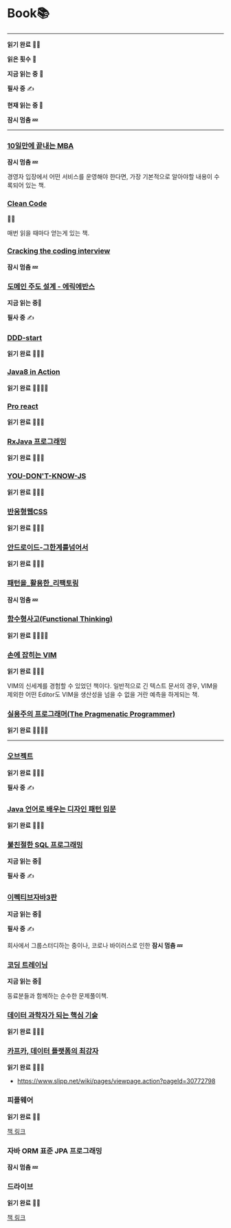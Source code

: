 # Book📚

---



**읽기 완료** 📕🔚



**읽은 횟수** 🌟

**지금 읽는 중** 🔖

**필사 중** ✍



**현재 읽는 중 📖**

**잠시 멈춤 💤**

---
### [10일만에 끝내는 MBA](/10일%20만에%20끝내는%20MBA)

**잠시 멈춤 💤**

경영자 입장에서 어떤 서비스를 운영해야 한다면, 가장 기본적으로 알아야할 내용이 수록되어 있는 책.



### [Clean Code](/Clean%20Code)

🌟🌟


매번 읽을 때마다 얻는게 있는 책.



### [Cracking the coding interview](/Cracking%20the%20coding%20interview)

**잠시 멈춤 💤**



### [도메인 주도 설계 - 에릭에반스](/ddd)

**지금 읽는 중**🔖

**필사 중** ✍



### [DDD-start](/DDD-start)

**읽기 완료** 📕🔚🌟



### [Java8 in Action](/Java8%20in%20Action)

**읽기 완료** 📕🔚🌟🌟



### [Pro react](/Pro%20react)

**읽기 완료** 📕🔚🌟



### [RxJava 프로그래밍](/RxJava%20프로그래밍)

**읽기 완료** 📕🔚🌟



### [YOU-DON'T-KNOW-JS](/YOU-DON'T-KNOW-JS)

**읽기 완료** 📕🔚🌟



### [반응형웹CSS](/반응형웹CSS)

**읽기 완료** 📕🔚🌟



### [안드로이드-그한계를넘어서](/안드로이드-그한계를넘어서)

**읽기 완료** 📕🔚🌟



### [패턴을_활용한_리팩토링](/패턴을_활용한_리팩토링)

**잠시 멈춤 💤**



### [함수형사고(Functional Thinking)](https://github.com/LenKIM/Book/tree/master/%ED%95%A8%EC%88%98%ED%98%95%EC%82%AC%EA%B3%A0(Functional%20Thinking))

**읽기 완료** 📕🔚🌟🌟



### [손에 잡히는 VIM](손에%20잡히는%20VIM.md)

**읽기 완료** 📕🔚🌟

VIM의 신세계를 경험할 수 있었던 책이다. 일반적으로 긴 텍스트 문서의 경우, VIM을 제외한 어떤 Editor도 VIM을 생산성을 넘을 수 없을 거란 예측을 하게되는 책.



### [실용주의 프로그래머(The Pragmenatic Programmer)](실용주의%20프로그래머(The%20Pragmenatic%20Programmer).md)

**읽기 완료** 📕🔚🌟🌟



---



### [오브젝트](https://github.com/LenKIM/object-book)

**읽기 완료** 📕🔚🌟

**필사 중** ✍



### [Java 언어로 배우는 디자인 패턴 입문](https://github.com/LenKIM/DesignPattern)

**읽기 완료** 📕🔚🌟



### [불친절한 SQL 프로그래밍](https://github.com/sql-study/archive)

**지금 읽는 중**🔖

**필사 중** ✍



### [이펙티브자바3판](https://github.com/LenKIM/everyone-is-effective-java-study)

**지금 읽는 중**🔖

**필사 중** ✍



회사에서 그룹스터디하는 중이나, 코로나 바이러스로 인한 **잠시 멈춤 💤**



### [코딩 트레이닝](https://github.com/LenKIM/coding-trainning)

**지금 읽는 중**🔖

동료분들과 함께하는 순수한 문제풀이책.



### [데이터 과학자가 되는 핵심 기술](https://github.com/LenKIM/Show-me-the-data-science/tree/master/03.Principles-of-Data-Science)

**읽기 완료** 📕🔚🌟



### [카프카, 데이터 플랫폼의 최강자](https://github.com/LenKIM/Show-me-the-data-science/blob/master/02.BigData/kafka/Summary.md)

**읽기 완료** 📕🔚🌟



- https://www.slipp.net/wiki/pages/viewpage.action?pageId=30772798



### 피플웨어

**읽기 완료** 📕🔚

[책 링크]([https://insightbooklist.wordpress.com/books/ppp/%ED%94%BC%ED%94%8C%EC%9B%A8%EC%96%B4/](https://insightbooklist.wordpress.com/books/ppp/피플웨어/))



### 자바 ORM 표준 JPA 프로그래밍

**잠시 멈춤 💤**



### 드라이브

**읽기 완료** 📕🔚

[책 링크](http://www.yes24.com/Product/Goods/5819980?scode=032&OzSrank=10)



